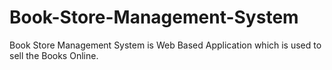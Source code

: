 # Book-Store-Management-System
Book Store Management System is Web Based Application which is used to sell the Books Online.
